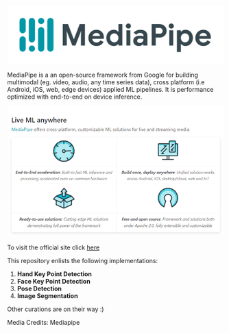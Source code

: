 <img src='https://github.com/bhav09/mastering_mediapipe/blob/main/Static/mediapipe.png' width=600>

MediaPipe is a an open-source framework from Google for building multimodal (eg. video, audio, any time series data), cross platform (i.e Android, iOS, web, edge devices) applied ML pipelines. It is performance optimized with end-to-end on device inference.

<img src='https://github.com/bhav09/mastering_mediapipe/blob/main/Static/feats.PNG' width=600>

To visit the official site click [here](https://mediapipe.dev/)

This repository enlists the following implementations:

1. **Hand Key Point Detection** 
2. **Face Key Point Detection**
3. **Pose Detection**
4. **Image Segmentation**

Other curations are on their way :)

Media Credits: Mediapipe




